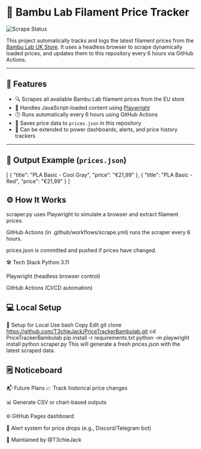 # 🧾 Bambu Lab Filament Price Tracker

![Scrape Status](https://github.com/T3chieJack/PriceTrackerBambulab/actions/workflows/scrape.yml/badge.svg)

This project automatically tracks and logs the latest filament prices from the [Bambu Lab UK Store](https://uk.store.bambulab.com/collections/bambu-lab-3d-printer-filament). It uses a headless browser to scrape dynamically loaded prices, and updates them to this repository every 6 hours via GitHub Actions.

---

## 🚀 Features

- 🔍 Scrapes all available Bambu Lab filament prices from the EU store
- 🧠 Handles JavaScript-loaded content using [Playwright](https://playwright.dev/)
- 🕒 Runs automatically every 6 hours using GitHub Actions
- 💾 Saves price data to `prices.json` in this repository
- 📡 Can be extended to power dashboards, alerts, and price history trackers

---

## 📂 Output Example (`prices.json`)


[
  {
    "title": "PLA Basic - Cool Gray",
    "price": "€21,99"
  },
  {
    "title": "PLA Basic - Red",
    "price": "€21,99"
  }
]
## ⚙️ How It Works
scraper.py uses Playwright to simulate a browser and extract filament prices.

GitHub Actions (in .github/workflows/scrape.yml) runs the scraper every 6 hours.

prices.json is committed and pushed if prices have changed.

🛠️ Tech Stack
Python 3.11

Playwright (headless browser control)

GitHub Actions (CI/CD automation)

## 💻 Local Setup

🧩 Setup for Local Use
bash
Copy
Edit
git clone https://github.com/T3chieJack/PriceTrackerBambulab.git
cd PriceTrackerBambulab
pip install -r requirements.txt
python -m playwright install
python scraper.py
This will generate a fresh prices.json with the latest scraped data.
## 🗒️ Noticeboard
📬 Future Plans
📈 Track historical price changes

📊 Generate CSV or chart-based outputs

🌐 GitHub Pages dashboard

📣 Alert system for price drops (e.g., Discord/Telegram bot)

🤖 Maintained by @T3chieJack
